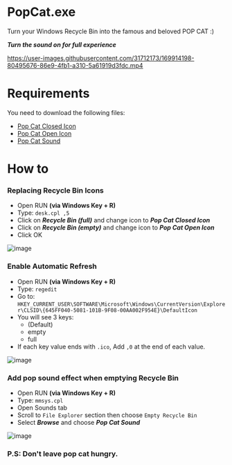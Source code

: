 # PopCat.exe
Turn your Windows Recycle Bin into the famous and beloved POP CAT :)

***Turn the sound on for full experience***

https://user-images.githubusercontent.com/31712173/169914198-80495676-86e9-4fb1-a310-5a61919d3fdc.mp4


# Requirements
You need to download the following files:
- [Pop Cat Closed Icon](https://github.com/elmoiv/PopCat.exe/blob/main/requirements/popCatClosed.ico?raw=true)
- [Pop Cat Open Icon](https://github.com/elmoiv/PopCat.exe/blob/main/requirements/popCatOpen.ico?raw=true)
- [Pop Cat Sound](https://github.com/elmoiv/PopCat.exe/blob/main/requirements/popCatSound.wav?raw=true)

# How to

### Replacing Recycle Bin Icons
- Open RUN **(via Windows Key + R)**
- Type: `desk.cpl ,5`
- Click on ***Recycle Bin (full)*** and change icon to ***Pop Cat Closed Icon***
- Click on ***Recycle Bin (empty)*** and change icon to ***Pop Cat Open Icon***
- Click OK

![image](https://user-images.githubusercontent.com/31712173/169913034-56a43164-a3d5-4ef3-bc4c-3d2155c1aee4.png)

### Enable Automatic Refresh
- Open RUN **(via Windows Key + R)**
- Type: `regedit`
- Go to: `HKEY_CURRENT_USER\SOFTWARE\Microsoft\Windows\CurrentVersion\Explorer\CLSID\{645FF040-5081-101B-9F08-00AA002F954E}\DefaultIcon`
- You will see 3 keys:
  - (Default)
  - empty
  - full
- If each key value ends with `.ico`, Add `,0` at the end of each value.

![image](https://user-images.githubusercontent.com/31712173/169913157-8ec2e500-5431-40fb-9c5e-551c051f819e.png)

### Add pop sound effect when emptying Recycle Bin
- Open RUN **(via Windows Key + R)**
- Type: `mmsys.cpl`
- Open Sounds tab
- Scroll to `File Explorer` section then choose `Empty Recycle Bin`
- Select ***Browse*** and choose ***Pop Cat Sound***

![image](https://user-images.githubusercontent.com/31712173/169913297-b6d3b6ab-1238-4b17-9e09-de04e78b8741.png)

### P.S: Don't leave pop cat hungry.
